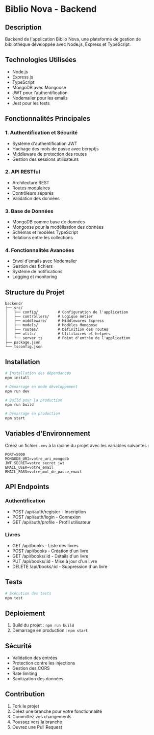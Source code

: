 # Biblio Nova - Backend

## Description

Backend de l'application Biblio Nova, une plateforme de gestion de bibliothèque développée avec Node.js, Express et TypeScript.

## Technologies Utilisées

- Node.js
- Express.js
- TypeScript
- MongoDB avec Mongoose
- JWT pour l'authentification
- Nodemailer pour les emails
- Jest pour les tests

## Fonctionnalités Principales

### 1. Authentification et Sécurité

- Système d'authentification JWT
- Hachage des mots de passe avec bcryptjs
- Middleware de protection des routes
- Gestion des sessions utilisateurs

### 2. API RESTful

- Architecture REST
- Routes modulaires
- Contrôleurs séparés
- Validation des données

### 3. Base de Données

- MongoDB comme base de données
- Mongoose pour la modélisation des données
- Schémas et modèles TypeScript
- Relations entre les collections

### 4. Fonctionnalités Avancées

- Envoi d'emails avec Nodemailer
- Gestion des fichiers
- Système de notifications
- Logging et monitoring

## Structure du Projet

```
backend/
├── src/
│   ├── config/         # Configuration de l'application
│   ├── controllers/    # Logique métier
│   ├── middleware/     # Middlewares Express
│   ├── models/         # Modèles Mongoose
│   ├── routes/         # Définition des routes
│   ├── utils/          # Utilitaires et helpers
│   └── server.ts       # Point d'entrée de l'application
├── package.json
└── tsconfig.json
```

## Installation

```bash
# Installation des dépendances
npm install

# Démarrage en mode développement
npm run dev

# Build pour la production
npm run build

# Démarrage en production
npm start
```

## Variables d'Environnement

Créez un fichier `.env` à la racine du projet avec les variables suivantes :

```env
PORT=5000
MONGODB_URI=votre_uri_mongodb
JWT_SECRET=votre_secret_jwt
EMAIL_USER=votre_email
EMAIL_PASS=votre_mot_de_passe_email
```

## API Endpoints

### Authentification

- POST /api/auth/register - Inscription
- POST /api/auth/login - Connexion
- GET /api/auth/profile - Profil utilisateur

### Livres

- GET /api/books - Liste des livres
- POST /api/books - Création d'un livre
- GET /api/books/:id - Détails d'un livre
- PUT /api/books/:id - Mise à jour d'un livre
- DELETE /api/books/:id - Suppression d'un livre

## Tests

```bash
# Exécution des tests
npm test
```

## Déploiement

1. Build du projet : `npm run build`
2. Démarrage en production : `npm start`

## Sécurité

- Validation des entrées
- Protection contre les injections
- Gestion des CORS
- Rate limiting
- Sanitization des données

## Contribution

1. Fork le projet
2. Créez une branche pour votre fonctionnalité
3. Committez vos changements
4. Poussez vers la branche
5. Ouvrez une Pull Request

